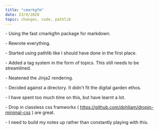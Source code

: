 ```yaml
---
title: "cmarkgfm"
date: 23/9/2020
topic: changes, code, pathlib
---
```


\- Using the fast cmarkgfm package for markdown.

\- Rewrote everything.

\- Started using pathlib like I should have done in the first place.

\- Added a tag system in the form of topics. This still needs to be streamlined. 

\- Neatened the Jinja2 rendering.

\- Decided against a directory. It didn't fit the digital garden ethos. 

\- I have spent too much time on this, but have learnt a lot.

\- Drop in classless css framworks ( https://github.com/dohliam/dropin-minimal-css ) are great.

\- I need to build my notes up rather than constantly playing with this.
